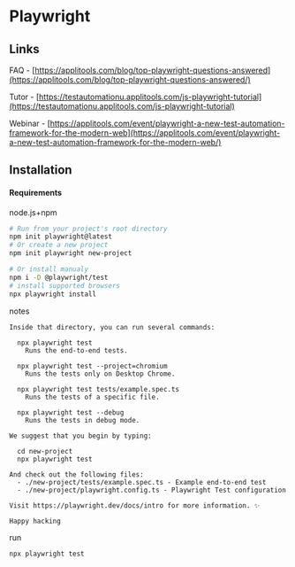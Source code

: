 # Playwright

## Links

FAQ - [https://applitools.com/blog/top-playwright-questions-answered](https://applitools.com/blog/top-playwright-questions-answered/)

Tutor - [https://testautomationu.applitools.com/js-playwright-tutorial](https://testautomationu.applitools.com/js-playwright-tutorial)

Webinar - [https://applitools.com/event/playwright-a-new-test-automation-framework-for-the-modern-web](https://applitools.com/event/playwright-a-new-test-automation-framework-for-the-modern-web/)

## Installation

#### Requirements&#x20;

node.js+npm

```bash
# Run from your project's root directory
npm init playwright@latest
# Or create a new project
npm init playwright new-project

# Or install manualy 
npm i -D @playwright/test
# install supported browsers
npx playwright install
```

notes

```
Inside that directory, you can run several commands:

  npx playwright test
    Runs the end-to-end tests.

  npx playwright test --project=chromium
    Runs the tests only on Desktop Chrome.

  npx playwright test tests/example.spec.ts
    Runs the tests of a specific file.

  npx playwright test --debug
    Runs the tests in debug mode.

We suggest that you begin by typing:

  cd new-project
  npx playwright test

And check out the following files:
  - ./new-project/tests/example.spec.ts - Example end-to-end test
  - ./new-project/playwright.config.ts - Playwright Test configuration

Visit https://playwright.dev/docs/intro for more information. ✨

Happy hacking
```

run

```
npx playwright test
```
